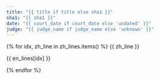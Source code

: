 ```yaml
---
title: "{{ title if title else sha1 }}"
sha1: "{{ sha1 }}"
date: "{{ court_date if court_date else 'undated' }}"
judge: "{{ judge_name if judge_name else 'unknown' }}"
---
```


{% for idx, zh_line in zh_lines.items() %}
{{ zh_line }}

{{ en_lines[idx] }}

{% endfor %} 